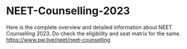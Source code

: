 # NEET-Counselling-2023
Here is the complete overview and detailed information about NEET Counselling 2023. Do check the eligibility and seat matrix for the same. https://www.pw.live/neet/neet-counselling
